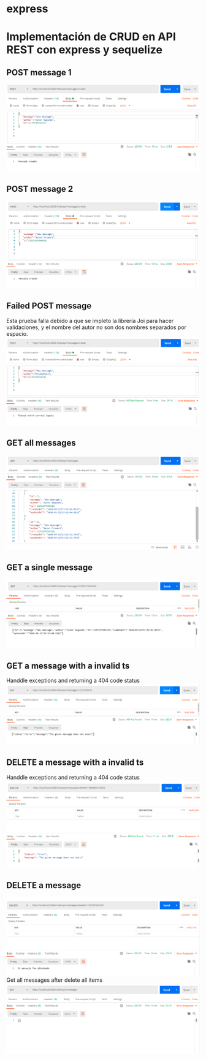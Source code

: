 # express

# Implementación de CRUD en API REST con express y sequelize

## POST message 1
![](https://github.com/amsuarezp18/express/blob/master/support/1.png)

## POST message 2
![](https://github.com/amsuarezp18/express/blob/master/support/2.png)

## Failed POST message
Esta prueba falla debido a que se impleto la librería Joi para hacer validaciones, y el nombre del autor no son dos nombres separados por espacio.
![](https://github.com/amsuarezp18/express/blob/master/support/3.png)

## GET all messages
![](https://github.com/amsuarezp18/express/blob/master/support/4.png)

## GET a single message
![](https://github.com/amsuarezp18/express/blob/master/support/5.png)

## GET a message with a invalid ts
Handdle exceptions and returning a 404 code status
![](https://github.com/amsuarezp18/express/blob/master/support/6.png)

## DELETE a message with a invalid ts
Handdle exceptions and returning a 404 code status
![](https://github.com/amsuarezp18/express/blob/master/support/7.png)

## DELETE a message
![](https://github.com/amsuarezp18/express/blob/master/support/8.png) <br>
Get all messages after delete all items
![](https://github.com/amsuarezp18/express/blob/master/support/9.png)
